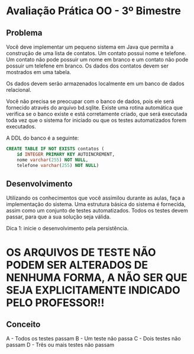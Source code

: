 # Avaliação Prática OO - 3º Bimestre

## Problema

Você deve implementar um pequeno sistema em Java que permita a construção de uma lista de contatos. Um contato possui nome e telefone. Um contato não pode possuir um nome em branco e um contato não pode possuir um telefene em branco. Os dados dos contatos devem ser mostrados em uma tabela. 

Os dados devem serão armazenados localmente em um banco de dados relacional.

Você não precisa se preocupar com o banco de dados, pois ele será fornecido através do arquivo bd.sqlite. Existe uma rotina automática que verifica se o banco existe e está corretamente criado, que será executada toda vez que o sistema for iniciado ou que os testes automatizados forem executados.

A DDL do banco é a seguinte:

```sql
CREATE TABLE IF NOT EXISTS contatos (
    id INTEGER PRIMARY KEY AUTOINCREMENT,
    nome varchar(255) NOT NULL,
    telefone varchar(255) NOT NULL)
```


## Desenvolvimento

Utilizando os conhecimentos que você assimilou durante as aulas, faça a implementação do sistema. Uma estrutura básica do sistema é fornecida, assim como um conjunto de testes automatizados. Todos os testes devem passar, para que a sua solução seja válida.

Dica 1: inicie o desenvolvimento pela persistência.

# OS ARQUIVOS DE TESTE NÃO PODEM SER ALTERADOS DE NENHUMA FORMA, A NÃO SER QUE SEJA EXPLICITAMENTE INDICADO PELO PROFESSOR!!

## Conceito

A - Todos os testes passam
B - Um teste não passa
C - Dois testes não passam
D - Três ou mais testes não passam
